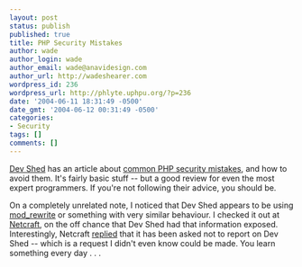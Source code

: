 ```yaml
---
layout: post
status: publish
published: true
title: PHP Security Mistakes
author: wade
author_login: wade
author_email: wade@anavidesign.com
author_url: http://wadeshearer.com
wordpress_id: 236
wordpress_url: http://phlyte.uphpu.org/?p=236
date: '2004-06-11 18:31:49 -0500'
date_gmt: '2004-06-12 00:31:49 -0500'
categories:
- Security
tags: []
comments: []
---
```

<p><a href="http://www.devshed.com">Dev Shed</a> has an article about <a href="http://www.devshed.com/c/a/PHP/PHP-Security-Mistakes/">common PHP security mistakes</a>, and how to avoid them. It's fairly basic stuff -- but a good review for even the most expert programmers. If you're not following their advice, you should be.</p>
<p>On a completely unrelated note, I noticed that Dev Shed appears to be using <a href="http://httpd.apache.org/docs/mod/mod_rewrite.html">mod_rewrite</a> or something with very similar behaviour. I checked it out at <a href="http://news.netcraft.com/">Netcraft</a>, on the off chance that Dev Shed had that information exposed. Interestingly, Netcraft <a href="http://uptime.netcraft.com/up/graph?site=www.devshed.com">replied</a> that it has been asked not to report  on Dev Shed -- which is a request I didn't even know could be made. You learn something every day . . .</p>
